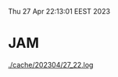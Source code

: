 Thu 27 Apr 22:13:01 EEST 2023
# JAM
<a href='./cache/202304/27_22.log'>./cache/202304/27_22.log</a>
